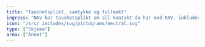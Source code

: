 ```yaml
---
title: "Taushetsplikt, samtykke og fullmakt"
ingress: "NAV har taushetsplikt om all kontakt du har med NAV, inkludert opplysninger om hvilke tjenester og utbetalinger du mottar. Hvis andre skal få tilgang til de opplysningene som NAV har om deg, må de ha lovhjemmel eller samtykke fra deg. "
icon: "/src/_includes/svg/pictograms/neutral.svg"
type: ["Skjema"]
area: ["Annet"]
---
```

